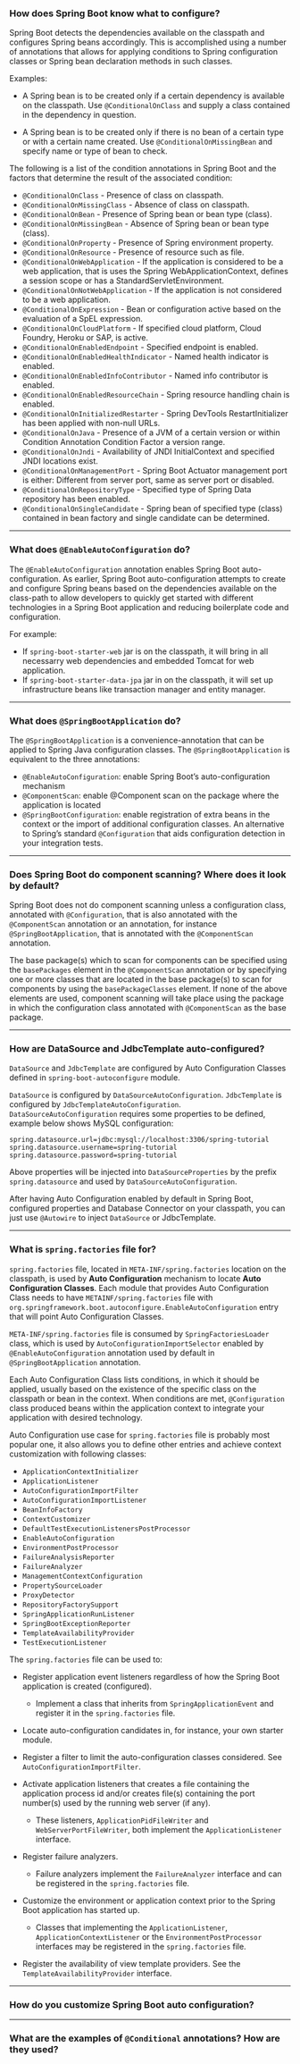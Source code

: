 
### How does Spring Boot know what to configure?

Spring Boot detects the dependencies available on the classpath and configures Spring beans accordingly. This is accomplished using a number of annotations that allows for applying conditions to Spring configuration classes or Spring bean declaration methods in such classes.

Examples:

- A Spring bean is to be created only if a certain dependency is available on the classpath. Use `@ConditionalOnClass` and supply a class contained in the dependency in question.

- A Spring bean is to be created only if there is no bean of a certain type or with a certain name created. Use `@ConditionalOnMissingBean` and specify name or type of bean to check.

The following is a list of the condition annotations in Spring Boot and the factors that determine the result of the associated condition:

- `@ConditionalOnClass` - Presence of class on classpath.
- `@ConditionalOnMissingClass` - Absence of class on classpath.
- `@ConditionalOnBean` - Presence of Spring bean or bean type (class).
- `@ConditionalOnMissingBean` - Absence of Spring bean or bean type (class).
- `@ConditionalOnProperty` - Presence of Spring environment property.
- `@ConditionalOnResource` - Presence of resource such as file.
- `@ConditionalOnWebApplication` - If the application is considered to be a web application, that is uses the Spring WebApplicationContext, defines a session scope or has a StandardServletEnvironment.
- `@ConditionalOnNotWebApplication` - If the application is not considered to be a web application.
- `@ConditionalOnExpression` - Bean or configuration active based on the evaluation of a SpEL expression.
- `@ConditionalOnCloudPlatform` - If specified cloud platform, Cloud Foundry, Heroku or SAP, is active.
- `@ConditionalOnEnabledEndpoint` - Specified endpoint is enabled.
- `@ConditionalOnEnabledHealthIndicator` - Named health indicator is enabled.
- `@ConditionalOnEnabledInfoContributor` - Named info contributor is enabled.
- `@ConditionalOnEnabledResourceChain` - Spring resource handling chain is enabled.
- `@ConditionalOnInitializedRestarter` - Spring DevTools RestartInitializer has been applied with non-null URLs.
- `@ConditionalOnJava` - Presence of a JVM of a certain version or within Condition Annotation Condition Factor a version range.
- `@ConditionalOnJndi` - Availability of JNDI InitialContext and specified JNDI locations exist.
- `@ConditionalOnManagementPort` - Spring Boot Actuator management port is either: Different from server port, same as server port or disabled.
- `@ConditionalOnRepositoryType` - Specified type of Spring Data repository has been enabled.
- `@ConditionalOnSingleCandidate` - Spring bean of specified type (class) contained in bean factory and single candidate can be determined.

----------

### What does `@EnableAutoConfiguration` do?

The `@EnableAutoConfiguration` annotation enables Spring Boot auto-configuration. As earlier, Spring Boot auto-configuration attempts to create and configure Spring beans based on the dependencies available on the class-path to allow developers to quickly get started with different technologies in a Spring Boot application and reducing boilerplate code and configuration.

For example:
- If `spring-boot-starter-web` jar is on the classpath, it will bring in all necessarry web dependencies and embedded Tomcat for web application.
- If `spring-boot-starter-data-jpa` jar in on the classpath, it will set up infrastructure beans like transaction manager and entity manager.

----------

### What does `@SpringBootApplication` do?

The `@SpringBootApplication` is a convenience-annotation that can be applied to Spring Java configuration classes. The `@SpringBootApplication` is equivalent to the three annotations:

- `@EnableAutoConfiguration`: enable Spring Boot’s auto-configuration mechanism
- `@ComponentScan`: enable @Component scan on the package where the application is located
- `@SpringBootConfiguration`: enable registration of extra beans in the context or the import of additional configuration classes. An alternative to Spring’s standard `@Configuration` that aids configuration detection in your integration tests.

----------

### Does Spring Boot do component scanning? Where does it look by default?

Spring Boot does not do component scanning unless a configuration class, annotated with `@Configuration`, that is also annotated with the `@ComponentScan` annotation or an annotation, for instance `@SpringBootApplication`, that is annotated with the `@ComponentScan` annotation.

The base package(s) which to scan for components can be specified using the `basePackages` element in the `@ComponentScan` annotation or by specifying one or more classes that are located in the base package(s) to scan for components by using the `basePackageClasses` element. If none of the above elements are used, component scanning will take place using the package in which the configuration class annotated with `@ComponentScan` as the base package.

----------

### How are DataSource and JdbcTemplate auto-configured?

`DataSource` and `JdbcTemplate` are configured by Auto Configuration Classes defined in `spring-boot-autoconfigure` module.

`DataSource` is configured by `DataSourceAutoConfiguration`. `JdbcTemplate` is configured by `JdbcTemplateAutoConfiguration`.
`DataSourceAutoConfiguration` requires some properties to be defined, example below shows MySQL configuration:

``` 
spring.datasource.url=jdbc:mysql://localhost:3306/spring-tutorial
spring.datasource.username=spring-tutorial
spring.datasource.password=spring-tutorial
```

Above properties will be injected into `DataSourceProperties` by the prefix `spring.datasource` and used by `DataSourceAutoConfiguration`.

After having Auto Configuration enabled by default in Spring Boot, configured properties and Database Connector on your classpath, you can just use `@Autowire` to inject `DataSource` or JdbcTemplate.

----------

### What is `spring.factories` file for?

`spring.factories` file, located in `META-INF/spring.factories` location on the classpath, is used by **Auto Configuration** mechanism to locate **Auto Configuration Classes**. Each module that provides Auto Configuration Class needs to have `METAINF/spring.factories` file with `org.springframework.boot.autoconfigure.EnableAutoConfiguration` entry that will point Auto Configuration Classes.

`META-INF/spring.factories` file is consumed by `SpringFactoriesLoader` class, which is used by `AutoConfigurationImportSelector` enabled by `@EnableAutoConfiguration` annotation used by default in `@SpringBootApplication` annotation.

Each Auto Configuration Class lists conditions, in which it should be applied, usually based on the existence of the specific class on the classpath or bean in the context. When conditions are met, `@Configuration` class produced beans within the application context to integrate your application with desired technology.

Auto Configuration use case for `spring.factories` file is probably most popular one, it also allows you to define other entries and achieve context customization with following classes:

- `ApplicationContextInitializer`
- `ApplicationListener`
- `AutoConfigurationImportFilter`
- `AutoConfigurationImportListener`
- `BeanInfoFactory`
- `ContextCustomizer`
- `DefaultTestExecutionListenersPostProcessor`
- `EnableAutoConfiguration`
- `EnvironmentPostProcessor`
- `FailureAnalysisReporter`
- `FailureAnalyzer`
- `ManagementContextConfiguration`
- `PropertySourceLoader`
- `ProxyDetector`
- `RepositoryFactorySupport`
- `SpringApplicationRunListener`
- `SpringBootExceptionReporter`
- `TemplateAvailabilityProvider`
- `TestExecutionListener`


The `spring.factories` file can be used to:

- Register application event listeners regardless of how the Spring Boot application is created (configured).
  - Implement a class that inherits from `SpringApplicationEvent` and register it in the `spring.factories` file.

- Locate auto-configuration candidates in, for instance, your own starter module.

- Register a filter to limit the auto-configuration classes considered. See `AutoConfigurationImportFilter`.

- Activate application listeners that creates a file containing the application process id and/or creates file(s) containing the port number(s) used by the running web server (if any).
  - These listeners, `ApplicationPidFileWriter` and `WebServerPortFileWriter`, both implement the `ApplicationListener` interface.
  
- Register failure analyzers.
  - Failure analyzers implement the `FailureAnalyzer` interface and can be registered in the `spring.factories` file.
  
- Customize the environment or application context prior to the Spring Boot application has started up.
  - Classes that implementing the `ApplicationListener`, `ApplicationContextListener` or the `EnvironmentPostProcessor` interfaces may be registered in the `spring.factories` file.
  
- Register the availability of view template providers. See the `TemplateAvailabilityProvider` interface.

----------

### How do you customize Spring Boot auto configuration?

----------

### What are the examples of `@Conditional` annotations? How are they used?
